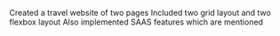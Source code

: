 Created a travel website of two pages 
Included two grid layout and two flexbox layout
Also implemented SAAS features which are mentioned

